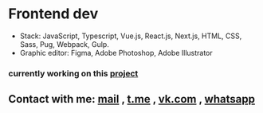 
# Frontend dev  
- Stack: JavaScript, Typescript, Vue.js, React.js, Next.js, HTML, CSS, Sass, Pug, Webpack, Gulp.
- Graphic editor: Figma, Adobe Photoshop, Adobe Illustrator
### currently working on this [project](https://skaska1x1.github.io/universal/) 
<!-- # -->
## Contact with me: [mail](skaska1x1@ya.ru) , [t.me](https://t.me/skaska1x1) , [vk.com](https://vk.com/sheningor) , [whatsapp](https://clck.ru/354AWX)

<!--
**skaska1x1/skaska1x1** is a ✨ _special_ ✨ repository because its `README.md` (this file) appears on your GitHub profile.

Here are some ideas to get you started:

- 🔭 I’m currently working on ...
- 🌱 I’m currently learning ...
- 👯 I’m looking to collaborate on ...
- 🤔 I’m looking for help with ...
- 💬 Ask me about ...
- 📫 How to reach me: ...
- 😄 Pronouns: ...
- ⚡ Fun fact: ...
- ###### Mail : <skaska1x1@yandex.ru> ######
-->
 <!-- [mail]:skaska1x1@yandex.ru -->
